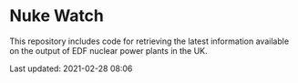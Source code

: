 # Nuke Watch

This repository includes code for retrieving the latest information available on the output of EDF nuclear power plants in the UK.

Last updated: 2021-02-28 08:06